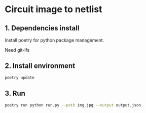 # Circuit image to netlist

## 1. Dependencies install

Install poetry for python package management.

Need git-lfs

## 2. Install environment

```bash
poetry update
```

## 3. Run

```bash
poetry run python run.py --path img.jpg --output output.json
```
